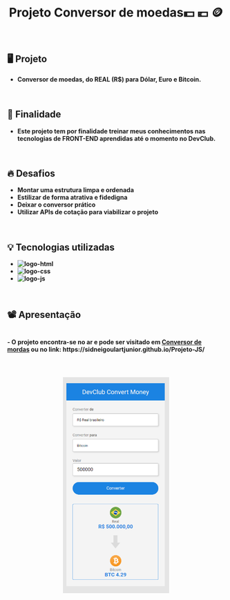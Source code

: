 <h1 align="center"><b>Projeto Conversor de moedas<b>💵 💶 🪙</h1>
<br>
<h2>🖥️ Projeto</h2>

- Conversor de moedas, do REAL (R$) para Dólar, Euro e Bitcoin.
<br>
<h2>📜 Finalidade</h2>

- Este projeto tem por finalidade treinar meus conhecimentos nas tecnologias de FRONT-END aprendidas até o momento no DevClub.<br>
<br>
<h2>🔥 Desafios</h2>

- Montar uma estrutura limpa e ordenada
- Estilizar de forma atrativa e fidedigna
- Deixar o conversor prático
- Utilizar APIs de cotação para viabilizar o projeto

<br>  
<h2>💡 Tecnologias utilizadas</h2>
  
-  <img src="https://img.shields.io/badge/HTML5-E34F26?style=for-the-badge&logo=html5&logoColor=white" alt="logo-html"/>
-  <img src="https://img.shields.io/badge/CSS3-1572B6?style=for-the-badge&logo=css3&logoColor=white" alt="logo-css"/>
-  <img src="https://img.shields.io/badge/JavaScript-323330?style=for-the-badge&logo=javascript&logoColor=F7DF1E" alt="logo-js"/>
  <br>
  
  <h2>📽️ Apresentação</h2><br>
  - O projeto encontra-se no ar e pode ser visitado em <a href="https://sidneigoulartjunior.github.io/Projeto-JS/" target="_blank">Conversor de mordas</a> ou no link: https://sidneigoulartjunior.github.io/Projeto-JS/
  <br>
  <br>
  <h1 align="center"><img src="https://github.com/SidneiGoulartJunior/PROJECT-JS/blob/master/assets/Conversor.png" alt="conversor-img" height="500px"></h1>
